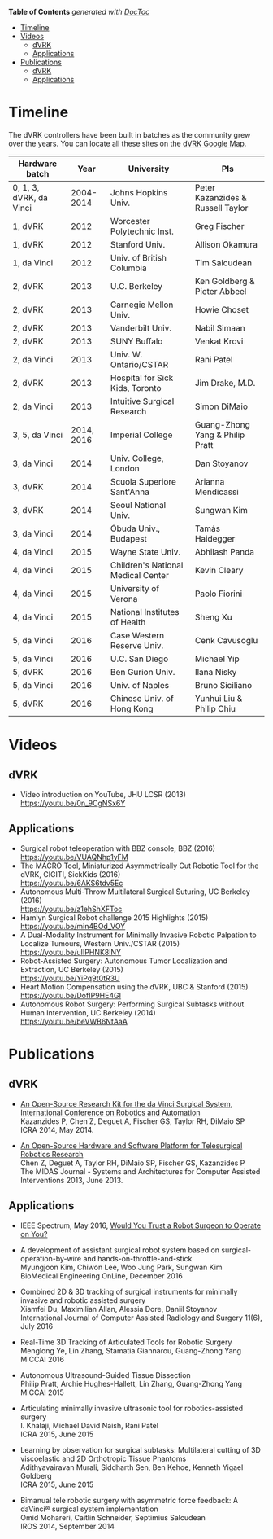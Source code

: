 <!-- START doctoc generated TOC please keep comment here to allow auto update -->
<!-- DON'T EDIT THIS SECTION, INSTEAD RE-RUN doctoc TO UPDATE -->
**Table of Contents**  *generated with [DocToc](https://github.com/thlorenz/doctoc)*

- [Timeline](#timeline)
- [Videos](#videos)
  - [dVRK](#dvrk)
  - [Applications](#applications)
- [Publications](#publications)
  - [dVRK](#dvrk-1)
  - [Applications](#applications-1)

<!-- END doctoc generated TOC please keep comment here to allow auto update -->

# Timeline

The dVRK controllers have been built in batches as the community grew over the years.  You can locate all these sites on the [dVRK Google Map](https://mapsengine.google.com/map/embed?mid=z14AfgTT1a9w.ktOc3SMAsVF4).

| Hardware batch | Year | University | PIs |
| -------------- | ---- | ---------- | ------|
| 0, 1, 3, dVRK, da Vinci | 2004-2014 | Johns Hopkins Univ. | Peter Kazanzides  & Russell Taylor |
| 1, dVRK | 2012 | Worcester Polytechnic Inst. | Greg Fischer |
| 1, dVRK | 2012 | Stanford Univ. | Allison Okamura |
| 1, da Vinci | 2012 | Univ. of British Columbia | Tim Salcudean |
| 2, dVRK | 2013 | U.C. Berkeley | Ken Goldberg & Pieter Abbeel |
| 2, dVRK | 2013 | Carnegie Mellon Univ. | Howie Choset |
| 2, dVRK | 2013 | Vanderbilt Univ. | Nabil Simaan |
| 2, dVRK | 2013 | SUNY Buffalo | Venkat Krovi |
| 2, da Vinci | 2013 | Univ. W. Ontario/CSTAR | Rani Patel |
| 2, dVRK | 2013 | Hospital for Sick Kids, Toronto | Jim Drake, M.D. |
| 2, da Vinci | 2013 | Intuitive Surgical Research | Simon DiMaio |
| 3, 5, da Vinci | 2014, 2016 | Imperial College | Guang-Zhong Yang & Philip Pratt |
| 3, da Vinci | 2014 | Univ. College, London | Dan Stoyanov |
| 3, dVRK | 2014 | Scuola Superiore Sant'Anna | Arianna Mendicassi |
| 3, dVRK | 2014 | Seoul National Univ. | Sungwan Kim |
| 3, da Vinci | 2014 | Óbuda Univ., Budapest | Tamás Haidegger |
| 4, da Vinci | 2015 | Wayne State Univ. | Abhilash Panda |
| 4, da Vinci | 2015 | Children's National Medical Center | Kevin Cleary |
| 4, da Vinci | 2015 | University of Verona | Paolo Fiorini |
| 4, da Vinci | 2015 | National Institutes of Health | Sheng Xu |
| 5, da Vinci | 2016 | Case Western Reserve Univ. | Cenk Cavusoglu |
| 5, da Vinci | 2016 | U.C. San Diego | Michael Yip |
| 5, dVRK | 2016 | Ben Gurion Univ. | Ilana Nisky |
| 5, da Vinci | 2016 | Univ. of Naples | Bruno Siciliano |
| 5, dVRK | 2016 | Chinese Univ. of Hong Kong | Yunhui Liu & Philip Chiu |

# Videos

## dVRK

* Video introduction on YouTube, JHU LCSR (2013)<br>https://youtu.be/0n_9CgNSx6Y

## Applications

* Surgical robot teleoperation with BBZ console, BBZ (2016)<br>https://youtu.be/VUAQNhp1yFM
* The MACRO Tool, Miniaturized Asymmetrically Cut Robotic Tool for the dVRK, CIGITI, SickKids (2016)<br>https://youtu.be/6AKS6tdv5Ec 
* Autonomous Multi-Throw Multilateral Surgical Suturing, UC Berkeley (2016)<br>https://youtu.be/z1ehShXFToc
* Hamlyn Surgical Robot challenge 2015 Highlights (2015)<br>https://youtu.be/min4BOd_VOY
* A Dual-Modality Instrument for Minimally Invasive Robotic Palpation to Localize Tumours, Western Univ./CSTAR (2015)<br>https://youtu.be/uIIPHNK8lNY 
* Robot-Assisted Surgery: Autonomous Tumor Localization and Extraction, UC Berkeley (2015)<br>https://youtu.be/YiPq9t0tR3U
* Heart Motion Compensation using the dVRK, UBC & Stanford (2015)<br>https://youtu.be/DofIP9HE4GI
* Autonomous Robot Surgery: Performing Surgical Subtasks without Human Intervention, UC Berkeley (2014)<br>https://youtu.be/beVWB6NtAaA

# Publications

## dVRK

* [An Open-Source Research Kit for the da Vinci Surgical System, International Conference on Robotics and Automation](/jhu-dvrk/sawIntuitiveResearchKit/wiki/kazanzides-chen-etal-icra-2014.pdf)<br>Kazanzides P, Chen Z, Deguet A, Fischer GS, Taylor RH, DiMaio SP<br>ICRA 2014, May 2014.

* [An Open-Source Hardware and Software Platform for Telesurgical Robotics Research](/jhu-dvrk/sawIntuitiveResearchKit/wiki/chen-deguet-etal-miccai-2013.pdf)<br>Chen Z, Deguet A, Taylor RH, DiMaio SP, Fischer GS, Kazanzides P<br>The MIDAS Journal - Systems and Architectures for Computer Assisted Interventions 2013, June 2013.

## Applications

* IEEE Spectrum, May 2016, [Would You Trust a Robot Surgeon to Operate on You?](http://spectrum.ieee.org/robotics/medical-robots/would-you-trust-a-robot-surgeon-to-operate-on-you)

* A development of assistant surgical robot system based on surgical-operation-by-wire and hands-on-throttle-and-stick<br>Myungjoon Kim, Chiwon Lee, Woo Jung Park, Sungwan Kim<br>BioMedical Engineering OnLine, December 2016

*  Combined 2D & 3D tracking of surgical instruments for minimally invasive and robotic assisted surgery<br>Xiamfei Du, Maximilian Allan, Alessia Dore, Daniil Stoyanov<br>International Journal of Computer Assisted Radiology and Surgery 11(6), July 2016

* Real-Time 3D Tracking of Articulated Tools for Robotic Surgery<br>Menglong Ye, Lin Zhang, Stamatia Giannarou, Guang-Zhong Yang<br>MICCAI 2016

* Autonomous Ultrasound-Guided Tissue Dissection<br>Philip Pratt, Archie Hughes-Hallett, Lin Zhang, Guang-Zhong Yang<br>MICCAI 2015

* Articulating minimally invasive ultrasonic tool for robotics-assisted surgery<br>I. Khalaji, Michael David Naish, Rani Patel<br>ICRA 2015, June 2015

* Learning by observation for surgical subtasks: Multilateral cutting of 3D viscoelastic and 2D Orthotropic Tissue Phantoms<br>Adithyavairavan Murali, Siddharth Sen, Ben Kehoe, Kenneth Yigael Goldberg<br>ICRA 2015, June 2015

* Bimanual tele robotic surgery with asymmetric force feedback: A daVinci® surgical system implementation<br>Omid Mohareri, Caitlin Schneider, Septimius Salcudean<br>IROS 2014, September 2014